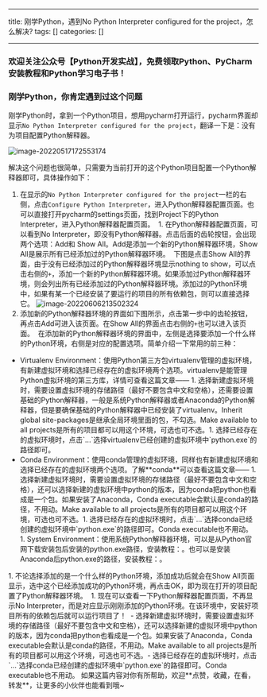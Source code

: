 
--- 
title:  刚学Python，遇到No Python Interpreter configured for the project，怎么解决? 
tags: []
categories: [] 

---
### 欢迎关注公众号【Python开发实战】，免费领取Python、PyCharm安装教程和Python学习电子书！

### 刚学Python，你肯定遇到过这个问题

刚学Python时，拿到一个Python项目，想用pycharm打开运行，pycharm界面却显示`No Python Interpreter configured for the project`，翻译一下是：没有为项目配置Python解释器。

<img src="https://img-blog.csdnimg.cn/img_convert/e700e8b2b11d20836890452f7503ac7e.png" alt="image-20220517172553174">

解决这个问题也很简单，只需要为当前打开的这个Python项目配置一个Python解释器即可，具体操作如下：
1.  在显示的`No Python Interpreter configured for the project`一栏的右侧，点击`Configure Python Interpreter`，进入Python解释器配置页面。也可以直接打开pycharm的settings页面，找到Project下的Python Interpreter，进入Python解释器配置页面。 <img src="https://img-blog.csdnimg.cn/img_convert/a8b1059ef6b565e47e9d8bce3381f38f.png" alt=""> 1.  在Python解释器配置页面，可以看到No Interpreter，即没有Python解释器。点击后面的齿轮按钮，会出现两个选项：Add和 Show All。Add是添加一个新的Python解释器环境，Show All是展示所有已经添加过的Python解释器环境。 <img src="https://img-blog.csdnimg.cn/img_convert/13ee4c1ae6012019a3be09f5a226e1ef.png" alt=""> 下图是点击Show All的界面，由于没有已经添加过的Python解释器环境显示nothing to show，可以点击右侧的`+`，添加一个新的Python解释器环境。如果添加过Python解释器环境，则会列出所有已经添加过的Python解释器环境。添加过的Python环境中，如果有某一个已经安装了要运行的项目的所有依赖包，则可以直接选择它。 <img src="https://img-blog.csdnimg.cn/img_convert/7f20c4b8165b18bdf80fb899c48f4a10.png" alt="image-20220606213502324"> <li> 添加新的Python解释器环境的界面如下图所示，点击第一步中的齿轮按钮，再点击Add可进入该页面。在Show All的界面点击右侧的`+`也可以进入该页面。 <img src="https://img-blog.csdnimg.cn/img_convert/4dbe95ffd04c79afdffda796fc601182.png" alt=""> 在添加新的Python解释器环境的界面中，左侧是选择要添加一个什么样的Python环境，右侧是对应的配置选项。简单介绍一下常用的前三种： 
  <ul><li> Virtualenv Environment：使用Python第三方包virtualenv管理的虚拟环境，有新建虚拟环境和选择已经存在的虚拟环境两个选项。virtualenv是能管理Python虚拟环境的第三方库，详情可查看这篇文章—— 
    1. 选择新建虚拟环境时，需要设置虚拟环境的存储路径（最好不要包含中文和空格），还需要设置基础的Python解释器，一般是系统Python解释器或者Anaconda的Python解释器，但是要确保基础的Python解释器中已经安装了virtualenv。Inherit global site-packages是继承全局环境里面的包，不勾选。Make available to all projects是所有的项目都可以用这个环境，可选也可不选。1. 选择已经存在的虚拟环境时，点击`...`选择virtualenv已经创建的虚拟环境中`python.exe`的路径即可。 </li><li> Conda Environment：使用conda管理的虚拟环境，同样也有新建虚拟环境和选择已经存在的虚拟环境两个选项。了解**conda**可以查看这篇文章—— 
    1. 选择新建虚拟环境时，需要设置虚拟环境的存储路径（最好不要包含中文和空格），还可以选择新建的虚拟环境中python的版本，因为conda把python也看成是一个包。如果安装了Anaconda，Conda executable会默认是conda的路径，不用动。Make available to all projects是所有的项目都可以用这个环境，可选也可不选。1. 选择已经存在的虚拟环境时，点击`...`选择conda已经创建的虚拟环境中`python.exe`的路径即可。Conda executable也不用动。 <img src="https://img-blog.csdnimg.cn/img_convert/38d307de1f9409a802a97642b2c53d7f.png" alt=""> </li>1.  System Environment：使用系统Python解释器环境，可以是从Python官网下载安装包后安装的python.exe路径，安装教程：。也可以是安装Anaconda后python.exe的路径，安装教程：。 <img src="https://img-blog.csdnimg.cn/img_convert/380e6bf95ed9e82107499df64bc6c8ef.png" alt=""> </ul> </li>1.  不论选择添加的是一个什么样的Python环境，添加成功后就会在Show All页面显示，选中这个已经添加成功的Python环境，再点击OK，即为现在打开的项目配置了Python解释器环境。 <img src="https://img-blog.csdnimg.cn/img_convert/20973a7ed8b8d4af9bec9f8a54e5249e.png" alt=""> 1.  现在可以查看一下Python解释器配置页面，不再显示No Interpreter，而是对应显示刚刚添加的Python环境。在该环境中，安装好项目所有的依赖包后就可以运行项目了！ <img src="https://img-blog.csdnimg.cn/img_convert/20429708f4c26adfde9877efd6a8aca0.png" alt=""> - 选择新建虚拟环境时，需要设置虚拟环境的存储路径（最好不要包含中文和空格），还可以选择新建的虚拟环境中python的版本，因为conda把python也看成是一个包。如果安装了Anaconda，Conda executable会默认是conda的路径，不用动。Make available to all projects是所有的项目都可以用这个环境，可选也可不选。- 选择已经存在的虚拟环境时，点击`...`选择conda已经创建的虚拟环境中`python.exe`的路径即可。Conda executable也不用动。
如果这篇内容对你有所帮助，欢迎**点赞，收藏，在看，转发**，让更多的小伙伴也能看到哦~
